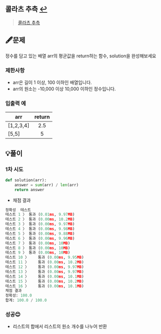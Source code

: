 ## 콜라츠 추측 [↩](../programmers_practice)

> [콜라츠 추측](https://programmers.co.kr/learn/courses/30/lessons/12943)

## 🖋️문제

정수를 담고 있는 배열 arr의 평균값을 return하는 함수, solution을 완성해보세요

### 제한사항

- arr은 길이 1 이상, 100 이하인 배열입니다.
- arr의 원소는 -10,000 이상 10,000 이하인 정수입니다.

### 입출력 예

| arr       | return |
| --------- | :----: |
| [1,2,3,4] |  2.5   |
| [5,5]     |   5    |

## 💡풀이

### 1차 시도

```python
def solution(arr):
    answer = sum(arr) / len(arr)
    return answer
```

* 채점 결과

```python
정확성  테스트
테스트 1 〉	통과 (0.01ms, 9.97MB)
테스트 2 〉	통과 (0.00ms, 10.2MB)
테스트 3 〉	통과 (0.00ms, 9.97MB)
테스트 4 〉	통과 (0.00ms, 9.98MB)
테스트 5 〉	통과 (0.00ms, 9.88MB)
테스트 6 〉	통과 (0.00ms, 9.96MB)
테스트 7 〉	통과 (0.00ms, 10MB)
테스트 8 〉	통과 (0.00ms, 10MB)
테스트 9 〉	통과 (0.00ms, 10MB)
테스트 10 〉	통과 (0.00ms, 9.95MB)
테스트 11 〉	통과 (0.00ms, 10.2MB)
테스트 12 〉	통과 (0.00ms, 9.97MB)
테스트 13 〉	통과 (0.00ms, 9.97MB)
테스트 14 〉	통과 (0.00ms, 10.1MB)
테스트 15 〉	통과 (0.00ms, 10.2MB)
테스트 16 〉	통과 (0.00ms, 10.1MB)
채점 결과
정확성: 100.0
합계: 100.0 / 100.0
```

### 성공😊
- 리스트의 합에서 리스트의 원소 개수를 나누어 반환

